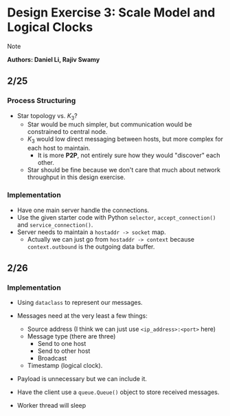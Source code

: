 # Design Exercise 3: Scale Model and Logical Clocks

> [!NOTE]
>
> **Authors: Daniel Li, Rajiv Swamy**

## 2/25

### Process Structuring

- Star topology vs. $K_3$?
    - Star would be much simpler, but communication would be constrained to central node.
    - $K_3$ would low direct messaging between hosts, but more complex for each host to maintain.
        - It is more **P2P**, not entirely sure how they would "discover" each other.
    - Star should be fine because we don't care that much about network throughput in this design exercise.

### Implementation

- Have one main server handle the connections.
- Use the given starter code with Python `selector`, `accept_connection()` and `service_connection()`.
- Server needs to maintain a `hostaddr -> socket` map.
    - Actually we can just go from `hostaddr -> context` because `context.outbound` is the outgoing data buffer.

## 2/26

### Implementation

- Using `dataclass` to represent our messages.
- Messages need at the very least a few things:
    - Source address (I think we can just use `<ip_address>:<port>` here)
    - Message type (there are three)
        - Send to one host
        - Send to other host
        - Broadcast
    - Timestamp (logical clock).
- Payload is unnecessary but we can include it.

- Have the client use a `queue.Queue()` object to store received messages.
- Worker thread will sleep 